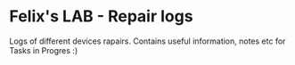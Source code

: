 # Felix's LAB - Repair logs

Logs of different devices rapairs.
Contains useful information, notes etc for Tasks in Progres :)
